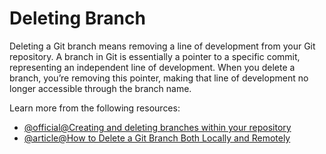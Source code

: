 # Deleting Branch

Deleting a Git branch means removing a line of development from your Git repository. A branch in Git is essentially a pointer to a specific commit, representing an independent line of development. When you delete a branch, you’re removing this pointer, making that line of development no longer accessible through the branch name.

Learn more from the following resources:

- [@official@Creating and deleting branches within your repository](https://docs.github.com/articles/creating-and-deleting-branches-within-your-repository)
- [@article@How to Delete a Git Branch Both Locally and Remotely](https://www.freecodecamp.org/news/how-to-delete-a-git-branch-both-locally-and-remotely/)
